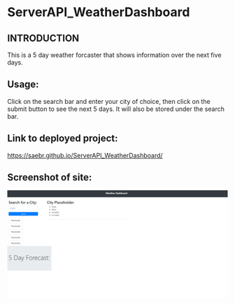 # ServerAPI_WeatherDashboard
INTRODUCTION
------------
This is a 5 day weather forcaster that shows information over the next five days.

## Usage:
Click on the search bar and enter your city of choice, then click on the submit button to see the next 5 days. It will also be stored under the search bar. 


## Link to deployed project:
https://saebr.github.io/ServerAPI_WeatherDashboard/

## Screenshot of site:
![image](./assets/images/Capture.PNG)
